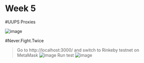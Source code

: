 ﻿# Week 5
 
 #UUPS Proxies
 
 ![image](https://user-images.githubusercontent.com/7067720/151656501-c2374381-282a-49dc-b1a8-5f90934a5485.png)

 
#Never.Fight.Twice
> Go to http://localhost:3000/ and switch to Rinkeby testnet on MetaMask
![image](https://user-images.githubusercontent.com/7067720/151690395-eb21b5ed-e412-48c8-87f1-c606bb256fc4.png)
> Run test
![image](https://user-images.githubusercontent.com/7067720/151690466-b1853ae7-e5eb-4190-aced-824ac33cd519.png)



